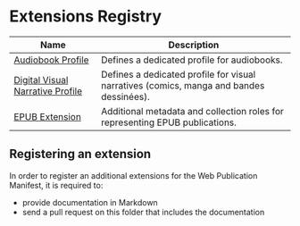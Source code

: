 # Extensions Registry

| Name  |  Description |
| ----- | ------------ |
| [Audiobook Profile](audiobook.md) | Defines a dedicated profile for audiobooks. |
| [Digital Visual Narrative Profile](divina.md) | Defines a dedicated profile for visual narratives (comics, manga and bandes dessinées). |
| [EPUB Extension](epub.md) | Additional metadata and collection roles for representing EPUB publications. |


## Registering an extension

In order to register an additional extensions for the Web Publication Manifest, it is required to:

- provide documentation in Markdown
- send a pull request on this folder that includes the documentation

